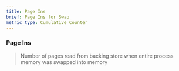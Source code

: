 ```yaml
---
title: Page Ins
brief: Page Ins for Swap
metric_type: Cumulative Counter
---
```

### Page Ins

> Number of pages read from backing store when entire process memory was swapped into memory
